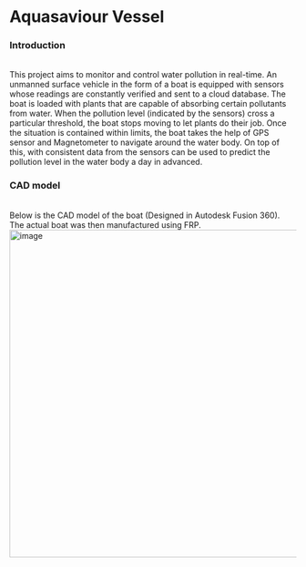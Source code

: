 # Aquasaviour Vessel
<h3>Introduction</h3>
<br>This project aims to monitor and control water pollution in real-time. An unmanned surface vehicle in the form of a boat is equipped with sensors whose readings are constantly verified and sent to a cloud database. 
The boat is loaded with plants that are capable of absorbing certain pollutants from water. When the pollution level (indicated by the sensors) cross a particular threshold, the boat stops moving to let plants do their job.
Once the situation is contained within limits, the boat takes the help of GPS sensor and Magnetometer to navigate around the water body. On top of this, with consistent data from the sensors can be used to predict the pollution level in
the water body a day in advanced.

<h3>CAD model</h3>
<br> Below is the CAD model of the boat (Designed in Autodesk Fusion 360).
<br> The actual boat was then manufactured using FRP.
<img width="575" alt="image" src="https://github.com/SIDDHARTH-S-001/Boat/assets/73553742/b3a09302-e0de-4ff6-905b-6ffdea2bd154">

